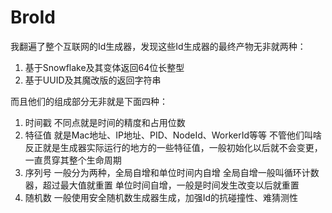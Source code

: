 # BroId

我翻遍了整个互联网的Id生成器，发现这些Id生成器的最终产物无非就两种：

1. 基于Snowflake及其变体返回64位长整型
2. 基于UUID及其魔改版的返回字符串

而且他们的组成部分无非就是下面四种：

1. 时间戳
不同点就是时间的精度和占用位数
2. 特征值
就是Mac地址、IP地址、PID、NodeId、WorkerId等等
不管他们叫啥反正就是生成器实际运行的地方的一些特征值，一般初始化以后就不会变更，一直贯穿其整个生命周期
3. 序列号
一般分为两种，全局自增和单位时间内自增
全局自增一般叫循环计数器，超过最大值就重置
单位时间自增，一般是时间发生改变以后就重置
4. 随机数
一般使用安全随机数生成器生成，加强Id的抗碰撞性、难猜测性



